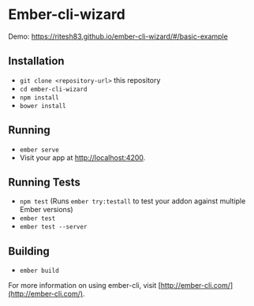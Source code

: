 # Ember-cli-wizard

Demo: https://ritesh83.github.io/ember-cli-wizard/#/basic-example

## Installation

* `git clone <repository-url>` this repository
* `cd ember-cli-wizard`
* `npm install`
* `bower install`

## Running

* `ember serve`
* Visit your app at [http://localhost:4200](http://localhost:4200).

## Running Tests

* `npm test` (Runs `ember try:testall` to test your addon against multiple Ember versions)
* `ember test`
* `ember test --server`

## Building

* `ember build`

For more information on using ember-cli, visit [http://ember-cli.com/](http://ember-cli.com/).

